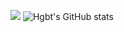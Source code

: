 
![](https://github-readme-stats.vercel.app/api?username=hgbt)
![Hgbt's GitHub stats](https://github-readme-stats.vercel.app/api?username=Hgbt&count_private=true)

<!--START_SECTION:waka-->
<!--END_SECTION:waka-->

